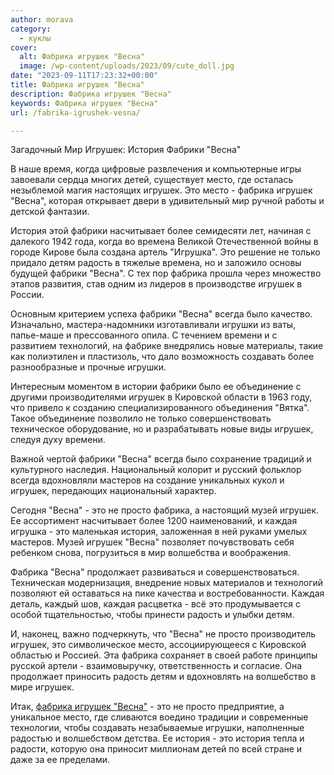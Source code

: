 ```yaml
---
author: morava
category:
  - куклы
cover:
  alt: Фабрика игрушек "Весна"
  image: /wp-content/uploads/2023/09/cute_doll.jpg
date: "2023-09-11T17:23:32+00:00"
title: Фабрика игрушек "Весна"
description: Фабрика игрушек "Весна"
keywords: Фабрика игрушек "Весна"
url: /fabrika-igrushek-vesna/

---
```

Загадочный Мир Игрушек: История Фабрики "Весна"

В наше время, когда цифровые развлечения и компьютерные игры завоевали сердца многих детей, существует место, где осталась незыблемой магия настоящих игрушек. Это место \- фабрика игрушек "Весна", которая открывает двери в удивительный мир ручной работы и детской фантазии.

История этой фабрики насчитывает более семидесяти лет, начиная с далекого 1942 года, когда во времена Великой Отечественной войны в городе Кирове была создана артель "Игрушка". Это решение не только придало детям радость в тяжелые времена, но и заложило основы будущей фабрики "Весна". С тех пор фабрика прошла через множество этапов развития, став одним из лидеров в производстве игрушек в России.

Основным критерием успеха фабрики "Весна" всегда было качество. Изначально, мастера-надомники изготавливали игрушки из ваты, папье-маше и прессованного опила. С течением времени и с развитием технологий, на фабрике внедрялись новые материалы, такие как полиэтилен и пластизоль, что дало возможность создавать более разнообразные и прочные игрушки.

Интересным моментом в истории фабрики было ее объединение с другими производителями игрушек в Кировской области в 1963 году, что привело к созданию специализированного объединения "Вятка". Такое объединение позволило не только совершенствовать техническое оборудование, но и разрабатывать новые виды игрушек, следуя духу времени.

Важной чертой фабрики "Весна" всегда было сохранение традиций и культурного наследия. Национальный колорит и русский фольклор всегда вдохновляли мастеров на создание уникальных кукол и игрушек, передающих национальный характер.

Сегодня "Весна" \- это не просто фабрика, а настоящий музей игрушек. Ее ассортимент насчитывает более 1200 наименований, и каждая игрушка - это маленькая история, заложенная в ней руками умелых мастеров. Музей игрушек "Весна" позволяет почувствовать себя ребенком снова, погрузиться в мир волшебства и воображения.

Фабрика "Весна" продолжает развиваться и совершенствоваться. Техническая модернизация, внедрение новых материалов и технологий позволяют ей оставаться на пике качества и востребованности. Каждая деталь, каждый шов, каждая расцветка \- всё это продумывается с особой тщательностью, чтобы принести радость и улыбки детям.

И, наконец, важно подчеркнуть, что "Весна" не просто производитель игрушек, это символическое место, ассоциирующееся с Кировской областью и Россией. Эта фабрика сохраняет в своей работе принципы русской артели \- взаимовыручку, ответственность и согласие. Она продолжает приносить радость детям и вдохновлять на волшебство в мире игрушек.

Итак, [фабрика игрушек "Весна"](https://vesna.toys/) \- это не просто предприятие, а уникальное место, где сливаются воедино традиции и современные технологии, чтобы создавать незабываемые игрушки, наполненные радостью и волшебством детства. Ее история \- это история тепла и радости, которую она приносит миллионам детей по всей стране и даже за ее пределами.
